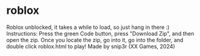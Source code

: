 # roblox
Roblox unblocked, it takes a while to load, so just hang in there :)                              
Instructions: Press the green Code button, press "Download Zip", and then open the zip.
Once you locate the zip, go into it, go into the folder, and double click roblox.html to play!
Made by snip3r (XX Games, 2024)
